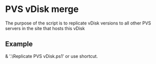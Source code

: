 # PVS vDisk merge
The purpose of the script is to replicate vDisk versions to all other PVS servers in the site that hosts this vDisk

## Example
& '.\Replicate PVS vDisk.ps1' or use shortcut.